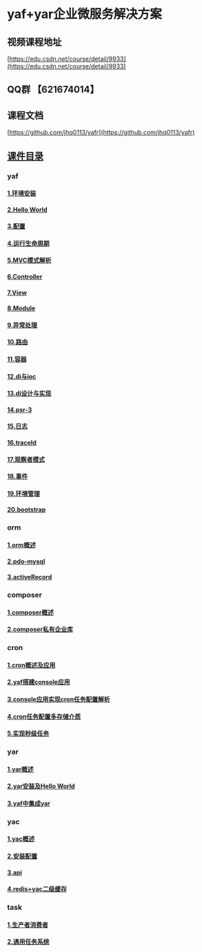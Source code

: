 # yaf+yar企业微服务解决方案

## 视频课程地址
[https://edu.csdn.net/course/detail/9933](https://edu.csdn.net/course/detail/9933)

## QQ群 【621674014】

## 课程文档
[https://github.com/jhq0113/yafr](https://github.com/jhq0113/yafr)

## [课件目录](https://github.com/jhq0113/yafr/blob/master/docs/index.md)

### yaf
#### [1.环境安装](https://github.com/jhq0113/yafr/blob/master/docs/yaf/1.环境安装.md)
#### [2.Hello World](https://github.com/jhq0113/yafr/blob/master/docs/yaf/2.HelloWorld.md)
#### [3.配置](https://github.com/jhq0113/yafr/blob/master/docs/yaf/3.配置.md)
#### [4.运行生命周期](https://github.com/jhq0113/yafr/blob/master/docs/yaf/4.运行生命周期.md)
#### [5.MVC模式解析](https://github.com/jhq0113/yafr/blob/master/docs/yaf/5.MVC模式解析.md)
#### [6.Controller](https://github.com/jhq0113/yafr/blob/master/docs/yaf/6.Controller.md)
#### [7.View](https://github.com/jhq0113/yafr/blob/master/docs/yaf/7.View.md)
#### [8.Module](https://github.com/jhq0113/yafr/blob/master/docs/yaf/8.Module.md)
#### [9.异常处理](https://github.com/jhq0113/yafr/blob/master/docs/yaf/9.异常处理.md)
#### [10.路由](https://github.com/jhq0113/yafr/blob/master/docs/yaf/10.路由.md)
#### [11.容器](https://github.com/jhq0113/yafr/blob/master/docs/yaf/11.容器.md)
#### [12.di与ioc](https://github.com/jhq0113/yafr/blob/master/docs/yaf/12.di.md)
#### [13.di设计与实现](https://github.com/jhq0113/yafr/blob/master/docs/yaf/13.di设计与实现.md)
#### [14.psr-3](https://github.com/jhq0113/yafr/blob/master/docs/yaf/14.psr-3.md)
#### [15.日志](https://github.com/jhq0113/yafr/blob/master/docs/yaf/15.日志.md)
#### [16.traceId](https://github.com/jhq0113/yafr/blob/master/docs/yaf/16.traceId.md)
#### [17.观察者模式](https://github.com/jhq0113/yafr/blob/master/docs/yaf/17.观察者模式.md)
#### [18.事件](https://github.com/jhq0113/yafr/blob/master/docs/yaf/18.事件.md)
#### [19.环境管理](https://github.com/jhq0113/yafr/blob/master/docs/yaf/19.环境管理.md)
#### [20.bootstrap](https://github.com/jhq0113/yafr/blob/master/docs/yaf/20.bootstrap.md)

### orm
#### [1.orm概述](https://github.com/jhq0113/yafr/blob/master/docs/orm/1.orm概述.md)
#### [2.pdo-mysql](https://github.com/jhq0113/yafr/blob/master/docs/orm/2.pdo-mysql.md)
#### [3.activeRecord](https://github.com/jhq0113/yafr/blob/master/docs/orm/3.activeRecord.md)

### composer
#### [1.composer概述](https://github.com/jhq0113/yafr/blob/master/docs/composer/1.composer概述.md)
#### [2.composer私有企业库](https://github.com/jhq0113/yafr/blob/master/docs/composer/2.composer私有企业库.md)

### cron
#### [1.cron概述及应用](https://github.com/jhq0113/yafr/blob/master/docs/cron/1.cron概述及应用.md)
#### [2.yaf搭建console应用](https://github.com/jhq0113/yafr/blob/master/docs/cron/2.yaf搭建console应用.md)
#### [3.console应用实现cron任务配置解析](https://github.com/jhq0113/yafr/blob/master/docs/cron/3.console应用实现cron任务配置解析.md)
#### [4.cron任务配置多存储介质](https://github.com/jhq0113/yafr/blob/master/docs/cron/4.cron任务配置多存储介质.md)
#### [5.实现秒级任务](https://github.com/jhq0113/yafr/blob/master/docs/cron/5.实现秒级任务.md)

### yar
#### [1.yar概述](https://github.com/jhq0113/yafr/blob/master/docs/yar/1.yar概述.md)
#### [2.yar安装及Hello World](https://github.com/jhq0113/yafr/blob/master/docs/yar/2.yar安装及HelloWorld.md)
#### [3.yaf中集成yar](https://github.com/jhq0113/yafr/blob/master/docs/yar/3.yaf中集成yar.md)

### yac
#### [1.yac概述](https://github.com/jhq0113/yafr/blob/master/docs/yac/1.yac概述.md)
#### [2.安装配置](https://github.com/jhq0113/yafr/blob/master/docs/yac/2.安装配置.md)
#### [3.api](https://github.com/jhq0113/yafr/blob/master/docs/yac/3.api.md)
#### [4.redis+yac二级缓存](https://github.com/jhq0113/yafr/blob/master/docs/yac/4.redis-yac二级缓存.md)

### task
#### [1.生产者消费者](https://github.com/jhq0113/yafr/blob/master/docs/task/1.生产者消费者.md)
#### [2.通用任务系统](https://github.com/jhq0113/yafr/blob/master/docs/task/2.通用任务系统.md)


